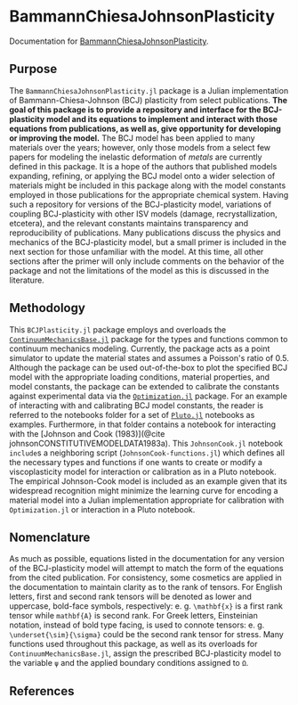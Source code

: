 # BammannChiesaJohnsonPlasticity
Documentation for [BammannChiesaJohnsonPlasticity](https://github.com/jmanthony3/BammannChiesaJohnsonPlasticity.jl).

## Purpose
The `BammannChiesaJohnsonPlasticity.jl` package is a Julian implementation of Bammann-Chiesa-Johnson (BCJ) plasticity from select publications.
**The goal of this package is to provide a repository and interface for the BCJ-plasticity model and its equations to implement and interact with those equations from publications, as well as, give opportunity for developing or improving the model.**
The BCJ model has been applied to many materials over the years; however, only those models from a select few papers for modeling the inelastic deformation of _metals_ are currently defined in this package.
It is a hope of the authors that published models expanding, refining, or applying the BCJ model onto a wider selection of materials might be included in this package along with the model constants employed in those publications for the appropriate chemical system.
Having such a repository for versions of the BCJ-plasticity model, variations of coupling BCJ-plasticity with other ISV models (damage, recrystallization, etcetera), and the relevant constants maintains transparency and reproducibility of publications.
Many publications discuss the physics and mechanics of the BCJ-plasticity model, but a small primer is included in the next section for those unfamiliar with the model.
At this time, all other sections after the primer will only include comments on the behavior of the package and not the limitations of the model as this is discussed in the literature.

## Methodology
This `BCJPlasticity.jl` package employs and overloads the [`ContinuumMechanicsBase.jl`](https://github.com/TRACER-LULab/ContinuumMechanicsBase.jl.git) package for the types and functions common to continuum mechanics modeling.
Currently, the package acts as a point simulator to update the material states and assumes a Poisson's ratio of 0.5.
Although the package can be used out-of-the-box to plot the specified BCJ model with the appropriate loading conditions, material properties, and model constants, the package can be extended to calibrate the constants against experimental data via the [`Optimization.jl`](https://github.com/SciML/Optimization.jl.git) package.
For an example of interacting with and calibrating BCJ model constants, the reader is referred to the notebooks folder for a set of [`Pluto.jl`](https://github.com/fonsp/Pluto.jl.git) notebooks as examples.
Furthermore, in that folder contains a notebook for interacting with the [Johnson and Cook (1983)](@cite johnsonCONSTITUTIVEMODELDATA1983a).
This `JohnsonCook.jl` notebook `include`s a neighboring script (`JohnsonCook-functions.jl`) which defines all the necessary types and functions if one wants to create or modify a viscoplasticity model for interaction or calibration as in a Pluto notebook.
The empirical Johnson-Cook model is included as an example given that its widespread recognition might minimize the learning curve for encoding a material model into a Julian implementation appropriate for calibration with `Optimization.jl` or interaction in a Pluto notebook.

## Nomenclature
As much as possible, equations listed in the documentation for any version of the BCJ-plasticity model will attempt to match the form of the equations from the cited publication.
For consistency, some cosmetics are applied in the documentation to maintain clarity as to the rank of tensors.
For English letters, first and second rank tensors will be denoted as lower and uppercase, bold-face symbols, respectively: e. g. ``\mathbf{x}`` is a first rank tensor while ``mathbf{A}`` is second rank.
For Greek letters, Einsteinian notation, instead of bold type facing, is used to connote tensors: e. g. ``\underset{\sim}{\sigma}`` could be the second rank tensor for stress.
Many functions used throughout this package, as well as its overloads for `ContinuumMechanicsBase.jl`, assign the prescribed BCJ-plasticity model to the variable `ψ` and the applied boundary conditions assigned to `Ω`.

## References
```@bibliography
```

